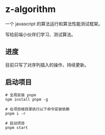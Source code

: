 # z-algorithm
一个 javascript 的算法运行和算法性能测试框架。

写给前端小伙伴们学习、测试算法。
## 进度
目前只写了对序列插入的操作，持续更新。

## 启动项目
~~~shell
# 全局安装 pnpm
npm install pnpm -g

# 在项目根目录执行以下命令安装依赖
pnpm i -r

# 启动项目
pnpm start
~~~